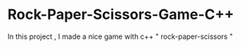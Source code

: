 # Rock-Paper-Scissors-Game-C++
In this project , I made a nice game with c++ " rock-paper-scissors "
